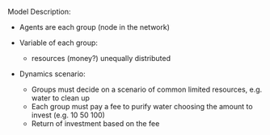 Model Description:

* Agents are each group (node in the network)

* Variable of each group:
  + resources (money?) unequally distributed

* Dynamics scenario:
  + Groups must decide on a scenario of common limited resources, e.g. water to clean up
  + Each group must pay a fee to purify water choosing the amount to invest (e.g. 10 50 100)
  + Return of investment based on the fee
